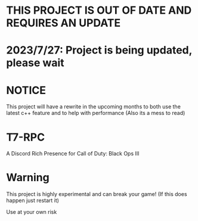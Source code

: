 # THIS PROJECT IS OUT OF DATE AND REQUIRES AN UPDATE

# 2023/7/27: Project is being updated, please wait

# NOTICE
This project will have a rewrite in the upcoming months to both use the latest c++ feature and to help with performance
(Also its a mess to read)

# T7-RPC
A Discord Rich Presence for Call of Duty: Black Ops III

# Warning
This project is highly experimental and can break your game! (If this does happen just restart it)

Use at your own risk
